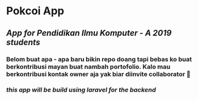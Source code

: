 # Pokcoi App
## _App for Pendidikan Ilmu Komputer - A 2019 students_

### Belom buat apa - apa baru bikin repo doang tapi bebas ko buat berkontribusi mayan buat nambah portofolio. Kalo mau berkontribusi kontak owner aja yak biar diinvite collaborator 💖
### _this app will be build using laravel for the backend_
